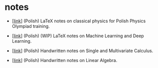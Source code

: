 # notes

* [[link](https://barhanc.github.io/notes/physics-olympiad/main.pdf)] (Polish) LaTeX notes on
  classical physics for Polish Physics Olympiad training.

* [[link](https://barhanc.github.io/notes/deep-learning/main.pdf)] (Polish) (WIP) LaTeX notes on
  Machine Learning and Deep Learning.

* [[link](https://barhanc.github.io/notes/handwritten-notes/am.pdf)] (Polish) Handwritten notes on
  Single and Multivariate Calculus.

* [[link](https://barhanc.github.io/notes/handwritten-notes/alg.pdf)] (Polish) Handwritten notes on
  Linear Algebra.